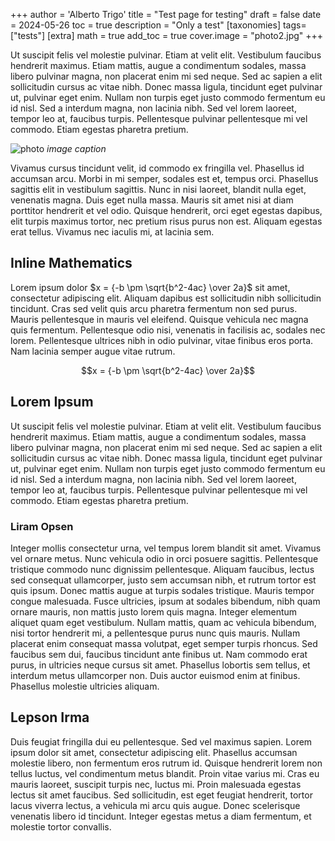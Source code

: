 +++
author = 'Alberto Trigo'
title = "Test page for testing"
draft = false
date = 2024-05-26
toc  = true
description = "Only a test"
[taxonomies]
tags=["tests"]
[extra]
math = true
add_toc = true
cover.image = "photo2.jpg"
+++

Ut suscipit felis vel molestie pulvinar. Etiam at velit elit. Vestibulum faucibus hendrerit maximus. Etiam mattis, augue a condimentum sodales, massa libero pulvinar magna, non placerat enim mi sed neque. Sed ac sapien a elit sollicitudin cursus ac vitae nibh. Donec massa ligula, tincidunt eget pulvinar ut, pulvinar eget enim. Nullam non turpis eget justo commodo fermentum eu id nisl. Sed a interdum magna, non lacinia nibh. Sed vel lorem laoreet, tempor leo at, faucibus turpis. Pellentesque pulvinar pellentesque mi vel commodo. Etiam egestas pharetra pretium.

![photo](/photo.jpg)
_image caption_

Vivamus cursus tincidunt velit, id commodo ex fringilla vel. Phasellus id accumsan arcu. Morbi in mi semper, sodales est et, tempus orci. Phasellus sagittis elit in vestibulum sagittis. Nunc in nisi laoreet, blandit nulla eget, venenatis magna. Duis eget nulla massa. Mauris sit amet nisi at diam porttitor hendrerit et vel odio. Quisque hendrerit, orci eget egestas dapibus, elit turpis maximus tortor, nec pretium risus purus non est. Aliquam egestas erat tellus. Vivamus nec iaculis mi, at lacinia sem.

## Inline Mathematics

Lorem ipsum dolor $x = {-b \pm \sqrt{b^2-4ac} \over 2a}$ sit amet, consectetur adipiscing elit. Aliquam dapibus est sollicitudin nibh sollicitudin tincidunt. Cras sed velit quis arcu pharetra fermentum non sed purus. Mauris pellentesque in mauris vel eleifend. Quisque vehicula nec magna quis fermentum. Pellentesque odio nisi, venenatis in facilisis ac, sodales nec lorem. Pellentesque ultrices nibh in odio pulvinar, vitae finibus eros porta. Nam lacinia semper augue vitae rutrum.

$$x = {-b \pm \sqrt{b^2-4ac} \over 2a}$$

## Lorem Ipsum

Ut suscipit felis vel molestie pulvinar. Etiam at velit elit. Vestibulum faucibus hendrerit maximus. Etiam mattis, augue a condimentum sodales, massa libero pulvinar magna, non placerat enim mi sed neque. Sed ac sapien a elit sollicitudin cursus ac vitae nibh. Donec massa ligula, tincidunt eget pulvinar ut, pulvinar eget enim. Nullam non turpis eget justo commodo fermentum eu id nisl. Sed a interdum magna, non lacinia nibh. Sed vel lorem laoreet, tempor leo at, faucibus turpis. Pellentesque pulvinar pellentesque mi vel commodo. Etiam egestas pharetra pretium.

### Liram Opsen

Integer mollis consectetur urna, vel tempus lorem blandit sit amet. Vivamus vel ornare metus. Nunc vehicula odio in orci posuere sagittis. Pellentesque tristique commodo nunc dignissim pellentesque. Aliquam faucibus, lectus sed consequat ullamcorper, justo sem accumsan nibh, et rutrum tortor est quis ipsum. Donec mattis augue at turpis sodales tristique. Mauris tempor congue malesuada. Fusce ultricies, ipsum at sodales bibendum, nibh quam ornare mauris, non mattis justo lorem quis magna. Integer elementum aliquet quam eget vestibulum. Nullam mattis, quam ac vehicula bibendum, nisi tortor hendrerit mi, a pellentesque purus nunc quis mauris. Nullam placerat enim consequat massa volutpat, eget semper turpis rhoncus. Sed faucibus sem dui, faucibus tincidunt ante finibus ut. Nam commodo erat purus, in ultricies neque cursus sit amet. Phasellus lobortis sem tellus, et interdum metus ullamcorper non. Duis auctor euismod enim at finibus. Phasellus molestie ultricies aliquam.

## Lepson Irma

Duis feugiat fringilla dui eu pellentesque. Sed vel maximus sapien. Lorem ipsum dolor sit amet, consectetur adipiscing elit. Phasellus accumsan molestie libero, non fermentum eros rutrum id. Quisque hendrerit lorem non tellus luctus, vel condimentum metus blandit. Proin vitae varius mi. Cras eu mauris laoreet, suscipit turpis nec, luctus mi. Proin malesuada egestas lectus sit amet faucibus. Sed sollicitudin, est eget feugiat hendrerit, tortor lacus viverra lectus, a vehicula mi arcu quis augue. Donec scelerisque venenatis libero id tincidunt. Integer egestas metus a diam fermentum, et molestie tortor convallis.
